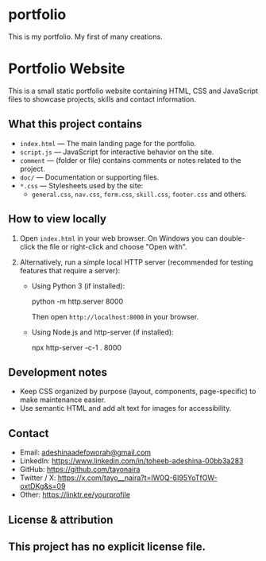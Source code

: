 # portfolio
This is my portfolio. My first of many creations. 
# Portfolio Website

This is a small static portfolio website containing HTML, CSS and JavaScript files to showcase projects, skills and contact information.

## What this project contains

- `index.html` — The main landing page for the portfolio.
- `script.js` — JavaScript for interactive behavior on the site.
- `comment` — (folder or file) contains comments or notes related to the project.
- `doc/` — Documentation or supporting files.
- `*.css` — Stylesheets used by the site:
	- `general.css`, `nav.css`, `form.css`, `skill.css`, `footer.css` and others.


## How to view locally

1. Open `index.html` in your web browser. On Windows you can double-click the file or right-click and choose "Open with".

2. Alternatively, run a simple local HTTP server (recommended for testing features that require a server):

	 - Using Python 3 (if installed):

		 python -m http.server 8000

		 Then open `http://localhost:8000` in your browser.

	 - Using Node.js and http-server (if installed):

		 npx http-server -c-1 . 8000

## Development notes

- Keep CSS organized by purpose (layout, components, page-specific) to make maintenance easier.
- Use semantic HTML and add alt text for images for accessibility.
## Contact


- Email: adeshinaadefoworah@gmail.com
- LinkedIn: https://www.linkedin.com/in/toheeb-adeshina-00bb3a283
- GitHub: https://github.com/tayonaira
- Twitter / X: https://x.com/tayo__naira?t=IW0Q-6I95YoTfOW-oxtDKg&s=09
- Other: https://linktr.ee/yourprofile

## License & attribution

This project has no explicit license file. 
---
